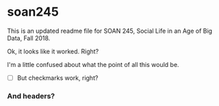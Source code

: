 # soan245

This is an updated readme file for SOAN 245, Social Life in an Age of Big Data, Fall 2018.

Ok, it looks like it worked. Right?

I'm a little confused about what the point of all this would be.

- [ ] But checkmarks work, right?

### And headers?

